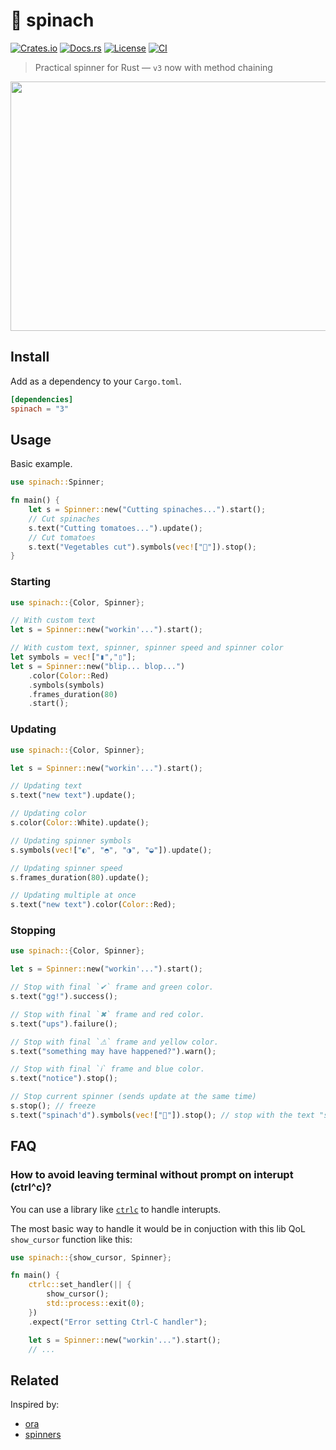 # 🥬 spinach

[![Crates.io](https://img.shields.io/crates/v/spinach)](https://crates.io/crates/spinach)
[![Docs.rs](https://img.shields.io/docsrs/spinach)](https://docs.rs/spinach)
[![License](https://img.shields.io/crates/l/spinach/3.0.0)](LICENSE)
[![CI](https://github.com/etienne-napoleone/spinach/actions/workflows/ci.yml/badge.svg)](https://github.com/etienne-napoleone/spinach/actions/workflows/ci.yml)

> Practical spinner for Rust — `v3` now with method chaining

<p align="center">
	<img src="https://raw.githubusercontent.com/etienne-napoleone/spinach/main/assets/screenshot.gif" width="550px" height="399px">
</p>

## Install

Add as a dependency to your `Cargo.toml`.

```toml
[dependencies]
spinach = "3"
```

## Usage

Basic example.

```rust
use spinach::Spinner;

fn main() {
    let s = Spinner::new("Cutting spinaches...").start();
    // Cut spinaches
    s.text("Cutting tomatoes...").update();
    // Cut tomatoes
    s.text("Vegetables cut").symbols(vec!["🔪"]).stop();
}
```

### Starting

```rust
use spinach::{Color, Spinner};

// With custom text
let s = Spinner::new("workin'...").start();

// With custom text, spinner, spinner speed and spinner color
let symbols = vec!["▮","▯"];
let s = Spinner::new("blip... blop...")
    .color(Color::Red)
    .symbols(symbols)
    .frames_duration(80)
    .start();
```

### Updating

```rust
use spinach::{Color, Spinner};

let s = Spinner::new("workin'...").start();

// Updating text
s.text("new text").update();

// Updating color
s.color(Color::White).update();

// Updating spinner symbols
s.symbols(vec!["◐", "◓", "◑", "◒"]).update();

// Updating spinner speed
s.frames_duration(80).update();

// Updating multiple at once
s.text("new text").color(Color::Red);
```

### Stopping

```rust
use spinach::{Color, Spinner};

let s = Spinner::new("workin'...").start();

// Stop with final `✔` frame and green color.
s.text("gg!").success();

// Stop with final `✖` frame and red color.
s.text("ups").failure();

// Stop with final `⚠` frame and yellow color.
s.text("something may have happened?").warn();

// Stop with final `ℹ` frame and blue color.
s.text("notice").stop();

// Stop current spinner (sends update at the same time)
s.stop(); // freeze
s.text("spinach'd").symbols(vec!["🥬"]).stop(); // stop with the text "spinach'd" and a vegetable as the spinner
```

## FAQ

### How to avoid leaving terminal without prompt on interupt (ctrl^c)?

You can use a library like [`ctrlc`](https://crates.io/crates/ctrlc) to handle interupts.

The most basic way to handle it would be in conjuction with this lib QoL `show_cursor` function like this:

```rust
use spinach::{show_cursor, Spinner};

fn main() {
    ctrlc::set_handler(|| {
        show_cursor();
        std::process::exit(0);
    })
    .expect("Error setting Ctrl-C handler");

    let s = Spinner::new("workin'...").start();
    // ...
```

## Related

Inspired by:

- [ora](https://github.com/sindresorhus/ora)
- [spinners](https://github.com/FGRibreau/spinners)
